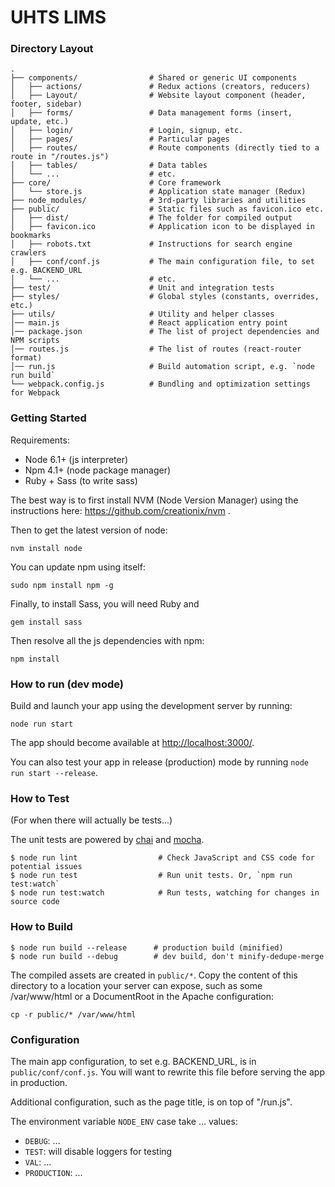 # UHTS LIMS

### Directory Layout

```shell
.
├── components/                # Shared or generic UI components
│   ├── actions/               # Redux actions (creators, reducers)
│   ├── Layout/                # Website layout component (header, footer, sidebar)
│   ├── forms/                 # Data management forms (insert, update, etc.)
│   ├── login/                 # Login, signup, etc. 
│   ├── pages/                 # Particular pages
│   ├── routes/                # Route components (directly tied to a route in "/routes.js")
│   ├── tables/                # Data tables
│   └── ...                    # etc.
├── core/                      # Core framework
│   └── store.js               # Application state manager (Redux)
├── node_modules/              # 3rd-party libraries and utilities
├── public/                    # Static files such as favicon.ico etc.
│   ├── dist/                  # The folder for compiled output
│   ├── favicon.ico            # Application icon to be displayed in bookmarks
│   ├── robots.txt             # Instructions for search engine crawlers
│   ├── conf/conf.js           # The main configuration file, to set e.g. BACKEND_URL
│   └── ...                    # etc.
├── test/                      # Unit and integration tests
├── styles/                    # Global styles (constants, overrides, etc.) 
├── utils/                     # Utility and helper classes
│── main.js                    # React application entry point
│── package.json               # The list of project dependencies and NPM scripts
│── routes.js                  # The list of routes (react-router format)
│── run.js                     # Build automation script, e.g. `node run build`
└── webpack.config.js          # Bundling and optimization settings for Webpack
```


### Getting Started

Requirements:

* Node 6.1+ (js interpreter)
* Npm 4.1+ (node package manager)
* Ruby + Sass (to write sass)

The best way is to first install NVM (Node Version Manager) using the instructions here: 
https://github.com/creationix/nvm . 

Then to get the latest version of node: 
```
nvm install node
``` 

You can update npm using itself: 
```
sudo npm install npm -g
```

Finally, to install Sass, you will need Ruby and 
```
gem install sass
```

Then resolve all the js dependencies with npm:
```
npm install
```

### How to run (dev mode)

Build and launch your app using the development server by running:
```
node run start
```

The app should become available at [http://localhost:3000/](http://localhost:3000/).

You can also test your app in release (production) mode by running `node run start --release`.


### How to Test

(For when there will actually be tests...)

The unit tests are powered by [chai](http://chaijs.com/) and [mocha](http://mochajs.org/).

```shell
$ node run lint                  # Check JavaScript and CSS code for potential issues
$ node run test                  # Run unit tests. Or, `npm run test:watch`
$ node run test:watch            # Run tests, watching for changes in source code
```

### How to Build

```shell
$ node run build --release      # production build (minified)
$ node run build --debug        # dev build, don't minify-dedupe-merge
```

The compiled assets are created in `public/*`. Copy the content of this directory
to a location your server can expose, such as some /var/www/html or a DocumentRoot
in the Apache configuration:
```
cp -r public/* /var/www/html
```

### Configuration

The main app configuration, to set e.g. BACKEND_URL, is in `public/conf/conf.js`.
You will want to rewrite this file before serving the app in production.

Additional configuration, such as the page title, is on top of "/run.js".

The environment variable `NODE_ENV` case take ... values:

* `DEBUG`: ...
* `TEST`: will disable loggers for testing
* `VAL`: ...
* `PRODUCTION`: ...
 